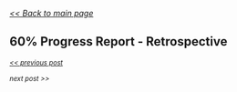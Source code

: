 _[<< Back to main page](https://maggievu.github.io/learning-reactjs/)_

## 60% Progress Report - Retrospective


_<sub>[<< previous post](week-10-29)</sub>_

_<sub>next post >>[](week-11-12)</sub>_
